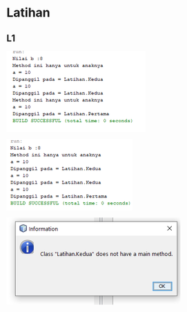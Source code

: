 # Latihan  
## L1
![alt text](https://github.com/AndraQeysa/PBO3-Inheritance/blob/master/Latihan1a.PNG)

![alt text](https://github.com/AndraQeysa/PBO3-Inheritance/blob/master/Latihan1bc.PNG)

![alt text](https://github.com/AndraQeysa/PBO3-Inheritance/blob/master/Latihan1pertamakudua.PNG)
